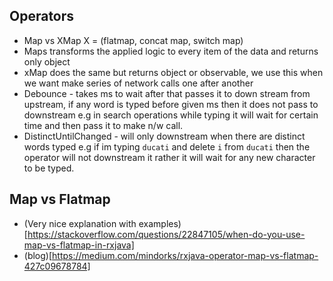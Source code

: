 ## Operators 

  * Map vs XMap  X = (flatmap, concat map, switch map)
  * Maps transforms the applied logic to every item of the data and returns only object
  * xMap does the same but returns object or observable, we use this when we want make series of network calls one after another
  * Debounce - takes ms to wait after that passes it to down stream from upstream, if any word is typed before given ms 
  then it does not pass to downstream e.g in search operations while typing it will wait for certain time and then pass it to make n/w call.
  * DistinctUntilChanged - will only downstream when there are distinct words typed 
    e.g if im typing `ducati` and delete `i` from `ducati` then the operator will not downstream it rather it 
    will wait for any new character to be typed. 

## Map vs Flatmap

* (Very nice explanation with examples)[https://stackoverflow.com/questions/22847105/when-do-you-use-map-vs-flatmap-in-rxjava]
* (blog)[https://medium.com/mindorks/rxjava-operator-map-vs-flatmap-427c09678784]
